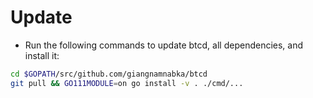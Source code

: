 # Update

* Run the following commands to update btcd, all dependencies, and install it:

```bash
cd $GOPATH/src/github.com/giangnamnabka/btcd
git pull && GO111MODULE=on go install -v . ./cmd/...
```
